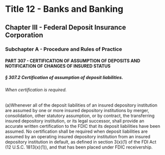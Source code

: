 
# Title 12 - Banks and Banking
## Chapter III - Federal Deposit Insurance Corporation
### Subchapter A - Procedure and Rules of Practice
#### PART 307 - CERTIFICATION OF ASSUMPTION OF DEPOSITS AND NOTIFICATION OF CHANGES OF INSURED STATUS
##### § 307.2 Certification of assumption of deposit liabilities.
###### When certification is required.

(a)Whenever all of the deposit liabilities of an insured depository institution are assumed by one or more insured depository institutions by merger, consolidation, other statutory assumption, or by contract, the transferring insured depository institution, or its legal successor, shall provide an accurate written certification to the FDIC that its deposit liabilities have been assumed. No certification shall be required when deposit liabilities are assumed by an operating insured depository institution from an insured depository institution in default, as defined in section 3(x)(1) of the FDI Act (12 U.S.C. 1813(x)(1)), and that has been placed under FDIC receivership.
